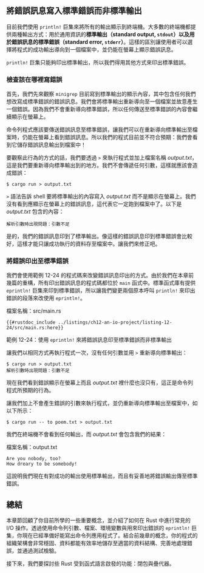 ## 將錯誤訊息寫入標準錯誤而非標準輸出

目前我們使用 `println!` 巨集來將所有的輸出顯示到終端機。大多數的終端機都提供兩種輸出方式：用於通用資訊的**標準輸出（standard output, `stdout`）**以及用於錯誤訊息的**標準錯誤（standard error, `stderr`）**。這樣的區別讓使用者可以選擇將程式的成功輸出導向到一個檔案中，並仍能在螢幕上顯示錯誤訊息。

`println!` 巨集只能夠印出標準輸出，所以我們得用其他方式來印出標準錯誤。

### 檢查該在哪裡寫錯誤

首先，我們先來觀察 `minigrep` 目前寫到標準輸出的顯示內容，其中包含任何我們想改寫成標準錯誤的錯誤訊息。我們會將標準輸出重新導向至一個檔案並故意產生一個錯誤。因為我們不會重新導向標準錯誤，所以任何傳送至標準錯誤的內容會繼續顯示在螢幕上。

命令列程式應該要傳送錯誤訊息至標準錯誤，讓我們可以在重新導向標準輸出至檔案時，仍能在螢幕上看到錯誤訊息。所以我們的程式目前並不符合預期：我們會看到它儲存錯誤訊息輸出到檔案中！

要觀察此行為的方式的話，我們要透過 `>` 來執行程式並加上檔案名稱 *output.txt*，這是我們要重新導向標準輸出到的地方。我們不會傳遞任何引數，這樣就應該會造成錯誤：

```console
$ cargo run > output.txt
```

`>` 語法告訴 shell 要將標準輸出的內容寫入 *output.txt* 而不是顯示在螢幕上。我們沒有看到應顯示在螢幕上的錯誤訊息，這代表它一定跑到檔案中了。以下是 *output.txt* 包含的內容：

```text
解析引數時出現問題：引數不足
```

是的，我們的錯誤訊息印到了標準輸出。像這樣的錯誤訊息印到標準錯誤會比較好，這樣才能只讓成功執行的資料存至檔案中。讓我們來修正吧。

### 將錯誤印出至標準錯誤

我們會使用範例 12-24 的程式碼來改變錯誤訊息印出的方式。由於我們在本章前幾篇的重構，所有印出錯誤訊息的程式碼都位於 `main` 函式中。標準函式庫有提供 `eprintln!` 巨集來印到標準錯誤，所以讓我們變更兩個原本呼叫 `println!` 來印出錯誤的段落來改使用 `eprintln!`。

<span class="filename">檔案名稱：src/main.rs</span>

```rust,ignore
{{#rustdoc_include ../listings/ch12-an-io-project/listing-12-24/src/main.rs:here}}
```

<span class="caption">範例 12-24：使用 `eprintln!` 來將錯誤訊息印至標準錯誤而非標準輸出</span>

讓我們以相同方式再執行程式一次，沒有任何引數並用 `>` 重新導向標準輸出：

```console
$ cargo run > output.txt
解析引數時出現問題：引數不足
```

現在我們看到錯誤顯示在螢幕上而且 *output.txt* 裡什麼也沒只有，這正是命令列程式所預期的行為。

讓我們加上不會產生錯誤的引數來執行程式，並仍重新導向標準輸出至檔案中，如以下所示：

```console
$ cargo run -- to poem.txt > output.txt
```

我們在終端機不會看到任何輸出，而 *output.txt* 會包含我們的結果：

<span class="filename">檔案名稱：output.txt</span>

```text
Are you nobody, too?
How dreary to be somebody!
```

這說明我們現在有對成功的輸出使用標準輸出，而且有妥善地將錯誤輸出傳至標準錯誤。

## 總結

本章節回顧了你目前所學的一些重要概念，並介紹了如何在 Rust 中進行常見的 I/O 操作。透過使用命令列引數、檔案、環境變數與用來印出錯誤的 `eprintln!` 巨集，你現在已經準備好能寫出命令列應用程式了。結合前幾章的概念，你的程式的組織架構會非常穩固、資料都能有效率地儲存至適當的資料結構、完善地處理錯誤，並通過測試檢驗。

接下來，我們要探討些 Rust 受到函式語言啟發的功能：閉包與疊代器。
